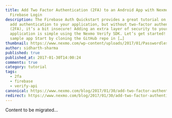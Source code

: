 ```yaml
---
title: Add Two Factor Authentication (2FA) to an Android App with Nexmo and
  Firebase Login
description: The Firebase Auth Quickstart provides a great tutorial on how to
  add authentication to your application, but without two-factor authentication
  (2FA), it’s a bit insecure! Adding an extra layer of security to your
  application is simple using the Nexmo Verify SDK. Let’s get started! Grab the
  sample app Start by cloning the GitHub repo in […]
thumbnail: https://www.nexmo.com/wp-content/uploads/2017/01/Passwordless-Authentication_1200x628.jpg
author: sidharth-sharma
published: true
published_at: 2017-01-30T14:00:24
comments: true
category: tutorial
tags:
  - 2fa
  - firebase
  - verify-api
canonical: https://www.nexmo.com/blog/2017/01/30/add-two-factor-authentication-2fa-android-app-nexmo-firebase-dr
redirect: https://www.nexmo.com/blog/2017/01/30/add-two-factor-authentication-2fa-android-app-nexmo-firebase-dr
---
```

Content to be migrated...
